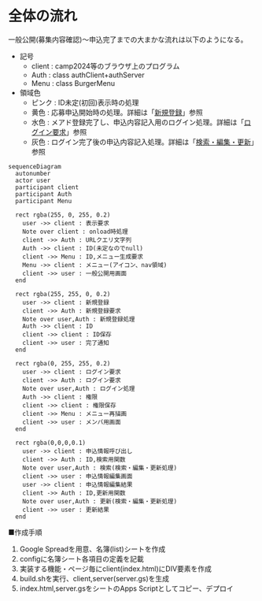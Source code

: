 # 全体の流れ

一般公開(募集内容確認)〜申込完了までの大まかな流れは以下のようになる。

- 記号
  - client : camp2024等のブラウザ上のプログラム
  - Auth : class authClient+authServer
  - Menu : class BurgerMenu
- 領域色
  - ピンク : ID未定(初回)表示時の処理
  - 黄色 : 応募申込開始時の処理。詳細は「[新規登録](overview.md#新規登録)」参照
  - 水色 : メアド登録完了し、申込内容記入用のログイン処理。詳細は「[ログイン要求](overview.md#ログイン要求)」参照
  - 灰色 : ログイン完了後の申込内容記入処理。詳細は「[検索・編集・更新](overview.md#検索・編集・更新)」参照

```mermaid
sequenceDiagram
  autonumber
  actor user
  participant client
  participant Auth
  participant Menu

  rect rgba(255, 0, 255, 0.2)
    user ->> client : 表示要求
    Note over client : onload時処理
    client ->> Auth : URLクエリ文字列
    Auth ->> client : ID(未定なのでnull)
    client ->> Menu : ID,メニュー生成要求
    Menu ->> client : メニュー(アイコン、nav領域)
    client ->> user : 一般公開用画面
  end

  rect rgba(255, 255, 0, 0.2)
    user ->> client : 新規登録
    client ->> Auth : 新規登録要求
    Note over user,Auth : 新規登録処理
    Auth ->> client : ID
    client ->> client : ID保存
    client ->> user : 完了通知
  end

  rect rgba(0, 255, 255, 0.2)
    user ->> client : ログイン要求
    client ->> Auth : ログイン要求
    Note over user,Auth : ログイン処理
    Auth ->> client : 権限
    client ->> client : 権限保存
    client ->> Menu : メニュー再描画
    client ->> user : メンバ用画面
  end

  rect rgba(0,0,0,0.1)
    user ->> client : 申込情報呼び出し
    client ->> Auth : ID,検索用関数
    Note over user,Auth : 検索(検索・編集・更新処理)
    client ->> user : 申込情報編集画面
    user ->> client : 申込情報編集結果
    client ->> Auth : ID,更新用関数
    Note over user,Auth : 更新(検索・編集・更新処理)
    client ->> user : 更新結果
  end
```

■作成手順

1. Google Spreadを用意、名簿(list)シートを作成
1. configに名簿シート各項目の定義を記載
1. 実装する機能・ページ毎にclient(index.html)にDIV要素を作成
1. build.shを実行、client,server(server.gs)を生成
1. index.html,server.gsをシートのApps Scriptとしてコピー、デプロイ